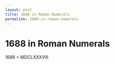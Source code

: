 ```yaml
---
layout: post
title: 1688 in Roman Numerals
permalink: 1688-in-roman-numerals
---
```


# 1688 in Roman Numerals

1688 = MDCLXXXVIII
